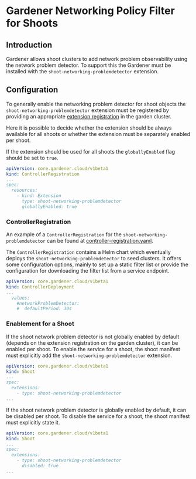 # Gardener Networking Policy Filter for Shoots

## Introduction
Gardener allows shoot clusters to add network problem observability using the network problem detector.
To support this the Gardener must be installed with the `shoot-networking-problemdetector` extension.

## Configuration

To generally enable the networking problem detector for shoot objects the `shoot-networking-problemdetector` extension must be registered by providing an appropriate [extension registration](../../example/controller-registration.yaml) in the garden cluster.

Here it is possible to decide whether the extension should be always available for all shoots or whether the extension must be separately enabled per shoot.

If the extension should be used for all shoots the `globallyEnabled` flag should be set to `true`.

```yaml
apiVersion: core.gardener.cloud/v1beta1
kind: ControllerRegistration
...
spec:
  resources:
    - kind: Extension
      type: shoot-networking-problemdetector
      globallyEnabled: true
```

### ControllerRegistration
An example of a `ControllerRegistration` for the `shoot-networking-problemdetector` can be found at [controller-registration.yaml](https://github.com/gardener/gardener-extension-shoot-networking-problemdetector/blob/master/example/controller-registration.yaml).

The `ControllerRegistration` contains a Helm chart which eventually deploys the `shoot-networking-problemdetector` to seed clusters. It offers some configuration options, mainly to set up a static filter list or provide the configuration for downloading the filter list from a service endpoint.

```yaml
apiVersion: core.gardener.cloud/v1beta1
kind: ControllerDeployment
...
  values:
    #networkProblemDetector:
    #  defaultPeriod: 30s
```

### Enablement for a Shoot

If the shoot network problem detector is not globally enabled by default (depends on the extension registration on the garden cluster), it can be enabled per shoot. To enable the service for a shoot, the shoot manifest must explicitly add the `shoot-networking-problemdetector` extension.

```yaml
apiVersion: core.gardener.cloud/v1beta1
kind: Shoot
...
spec:
  extensions:
    - type: shoot-networking-problemdetector
...
```

If the shoot network problem detector is globally enabled by default, it can be disabled per shoot. To disable the service for a shoot, the shoot manifest must explicitly state it.

```yaml
apiVersion: core.gardener.cloud/v1beta1
kind: Shoot
...
spec:
  extensions:
    - type: shoot-networking-problemdetector
      disabled: true
...
```
